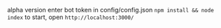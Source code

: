 alpha version
enter bot token in config/config.json
`npm install && node index` to start, open `http://localhost:3000/`
